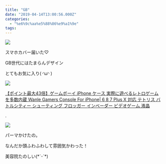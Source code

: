 ```yaml
---
title: "GB"
date: "2019-04-14T13:00:56.000Z"
categories: 
  - "%e6%9c%aa%e5%88%86%e9%a1%9e"
tags: 
---
```


![](/images/20190414_1122552382055652940900379.jpg)

スマホカバー届いた♡

GB世代にはたまらんデザイン

とてもお気に入り( ◜ω◝ )

[![](https://hbb.afl.rakuten.co.jp/hgb/18469796.5f3ce065.18469797.ec8d9835/?me_id=1320955&item_id=10000264&m=https%3A%2F%2Fthumbnail.image.rakuten.co.jp%2F%400_mall%2Ftokyo-amagi%2Fcabinet%2Fsp%2Fsp1002_p1.jpg%3F_ex%3D80x80&pc=https%3A%2F%2Fthumbnail.image.rakuten.co.jp%2F%400_mall%2Ftokyo-amagi%2Fcabinet%2Fsp%2Fsp1002_p1.jpg%3F_ex%3D128x128&s=128x128&t=picttext)](https://hb.afl.rakuten.co.jp/hgc/18469796.5f3ce065.18469797.ec8d9835/?pc=https%3A%2F%2Fitem.rakuten.co.jp%2Ftokyo-amagi%2Fsp1002%2F&m=http%3A%2F%2Fm.rakuten.co.jp%2Ftokyo-amagi%2Fi%2F10000264%2F&link_type=picttext&ut=eyJwYWdlIjoiaXRlbSIsInR5cGUiOiJwaWN0dGV4dCIsInNpemUiOiIxMjh4MTI4IiwibmFtIjoxLCJuYW1wIjoicmlnaHQiLCJjb20iOjEsImNvbXAiOiJkb3duIiwicHJpY2UiOjAsImJvciI6MCwiY29sIjoxLCJiYnRuIjowfQ%3D%3D)

[【ポイント最大43倍】ゲームボーイ iPhone ケース 実際に遊べるレトロゲームを多数内蔵 Wanle Gamers Console For iPhone| 6 8 7 Plus X 対応 テトリス バトルシティー シューティング フロッガー インベーダー ビデオゲーム 液晶](https://hb.afl.rakuten.co.jp/hgc/18469796.5f3ce065.18469797.ec8d9835/?pc=https%3A%2F%2Fitem.rakuten.co.jp%2Ftokyo-amagi%2Fsp1002%2F&m=http%3A%2F%2Fm.rakuten.co.jp%2Ftokyo-amagi%2Fi%2F10000264%2F&link_type=picttext&ut=eyJwYWdlIjoiaXRlbSIsInR5cGUiOiJwaWN0dGV4dCIsInNpemUiOiIxMjh4MTI4IiwibmFtIjoxLCJuYW1wIjoicmlnaHQiLCJjb20iOjEsImNvbXAiOiJkb3duIiwicHJpY2UiOjAsImJvciI6MCwiY29sIjoxLCJiYnRuIjowfQ%3D%3D)

.

![](/images/19-04-14-22-11-06-905_deco6693760064591646990.jpg)

パーマかけたの。

なんだか頭ふわふわして雰囲気かわった！

美容院たのしい(\*ˊᵕˋ\*)
